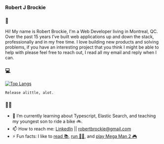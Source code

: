 ### Robert J Brockie

### 👋 
Hi! My name is Robert Brockie, I'm a Web Developer living in Montreal, QC. Over the past 15 years I've built web applications up and down the stack, professionally and in my free time. I love building new products and solving problems, if you have an interesting project that you think I might be able to help with please feel free to reach out, I read all my email and reply when I can.

### 💻
[![Top Langs](https://github-readme-stats.vercel.app/api/top-langs/?username=robertbrockie&layout=compact&langs_count=10)](https://github.com/robertbrockie)

`Release alittle, alot.`

### 👨‍💻
- 🌱 I’m currently learning about Typescript, Elastic Search, and teaching my youngest son to ride a bike 🚲.
- 📫 How to reach me: [LinkedIn](https://www.linkedin.com/in/robertbrockie/) || [robertbrockie@gmail.com](mailto:robertbrockie+github@gmail.com)
- ⚡ Fun facts: I like to [read 📚](https://www.coolkidsreadbooks.com/), [run 🏃‍♂️](https://www.15x365.com), and [play Mega Man 2 🎮](https://mm2.robertbrockie.com)

<!--
**robertbrockie/robertbrockie** is a ✨ _special_ ✨ repository because its `README.md` (this file) appears on your GitHub profile.

Here are some ideas to get you started:

- 🔭 I’m currently working on ...
- 🌱 I’m currently learning ...
- 👯 I’m looking to collaborate on ...
- 🤔 I’m looking for help with ...
- 💬 Ask me about ...
- 📫 How to reach me: ...
- 😄 Pronouns: ...
-->
